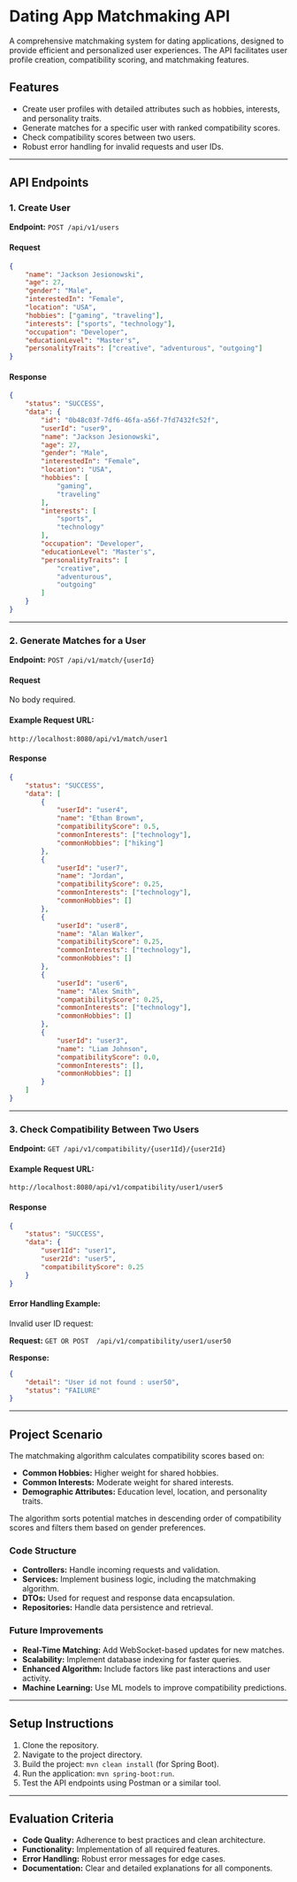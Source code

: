 # Dating App Matchmaking API

A comprehensive matchmaking system for dating applications, designed to provide efficient and personalized user experiences. The API facilitates user profile creation, compatibility scoring, and matchmaking features.

## Features
- Create user profiles with detailed attributes such as hobbies, interests, and personality traits.
- Generate matches for a specific user with ranked compatibility scores.
- Check compatibility scores between two users.
- Robust error handling for invalid requests and user IDs.

---

## API Endpoints

### 1. Create User
**Endpoint:** `POST /api/v1/users`

#### Request
```json
{
    "name": "Jackson Jesionowski",
    "age": 27,
    "gender": "Male",
    "interestedIn": "Female",
    "location": "USA",
    "hobbies": ["gaming", "traveling"],
    "interests": ["sports", "technology"],
    "occupation": "Developer",
    "educationLevel": "Master's",
    "personalityTraits": ["creative", "adventurous", "outgoing"]
}
```

#### Response
```json
{
    "status": "SUCCESS",
    "data": {
        "id": "0b48c03f-7df6-46fa-a56f-7fd7432fc52f",
        "userId": "user9",
        "name": "Jackson Jesionowski",
        "age": 27,
        "gender": "Male",
        "interestedIn": "Female",
        "location": "USA",
        "hobbies": [
            "gaming",
            "traveling"
        ],
        "interests": [
            "sports",
            "technology"
        ],
        "occupation": "Developer",
        "educationLevel": "Master's",
        "personalityTraits": [
            "creative",
            "adventurous",
            "outgoing"
        ]
    }
}
```

---

### 2. Generate Matches for a User
**Endpoint:** `POST /api/v1/match/{userId}`

#### Request
No body required.

#### Example Request URL:
`http://localhost:8080/api/v1/match/user1`

#### Response
```json
{
    "status": "SUCCESS",
    "data": [
        {
            "userId": "user4",
            "name": "Ethan Brown",
            "compatibilityScore": 0.5,
            "commonInterests": ["technology"],
            "commonHobbies": ["hiking"]
        },
        {
            "userId": "user7",
            "name": "Jordan",
            "compatibilityScore": 0.25,
            "commonInterests": ["technology"],
            "commonHobbies": []
        },
        {
            "userId": "user8",
            "name": "Alan Walker",
            "compatibilityScore": 0.25,
            "commonInterests": ["technology"],
            "commonHobbies": []
        },
        {
            "userId": "user6",
            "name": "Alex Smith",
            "compatibilityScore": 0.25,
            "commonInterests": ["technology"],
            "commonHobbies": []
        },
        {
            "userId": "user3",
            "name": "Liam Johnson",
            "compatibilityScore": 0.0,
            "commonInterests": [],
            "commonHobbies": []
        }
    ]
}
```

---

### 3. Check Compatibility Between Two Users
**Endpoint:** `GET /api/v1/compatibility/{user1Id}/{user2Id}`

#### Example Request URL:
`http://localhost:8080/api/v1/compatibility/user1/user5`

#### Response
```json
{
    "status": "SUCCESS",
    "data": {
        "user1Id": "user1",
        "user2Id": "user5",
        "compatibilityScore": 0.25
    }
}
```

#### Error Handling Example:
Invalid user ID request:

**Request:** `GET OR POST  /api/v1/compatibility/user1/user50`

**Response:**
```json
{
    "detail": "User id not found : user50",
    "status": "FAILURE"
}
```

---

## Project Scenario
The matchmaking algorithm calculates compatibility scores based on:
- **Common Hobbies:** Higher weight for shared hobbies.
- **Common Interests:** Moderate weight for shared interests.
- **Demographic Attributes:** Education level, location, and personality traits.

The algorithm sorts potential matches in descending order of compatibility scores and filters them based on gender preferences.

### Code Structure
- **Controllers:** Handle incoming requests and validation.
- **Services:** Implement business logic, including the matchmaking algorithm.
- **DTOs:** Used for request and response data encapsulation.
- **Repositories:** Handle data persistence and retrieval.

### Future Improvements
- **Real-Time Matching:** Add WebSocket-based updates for new matches.
- **Scalability:** Implement database indexing for faster queries.
- **Enhanced Algorithm:** Include factors like past interactions and user activity.
- **Machine Learning:** Use ML models to improve compatibility predictions.

---

## Setup Instructions
1. Clone the repository.
2. Navigate to the project directory.
3. Build the project: `mvn clean install` (for Spring Boot).
4. Run the application: `mvn spring-boot:run`.
5. Test the API endpoints using Postman or a similar tool.

---

## Evaluation Criteria
- **Code Quality:** Adherence to best practices and clean architecture.
- **Functionality:** Implementation of all required features.
- **Error Handling:** Robust error messages for edge cases.
- **Documentation:** Clear and detailed explanations for all components.

